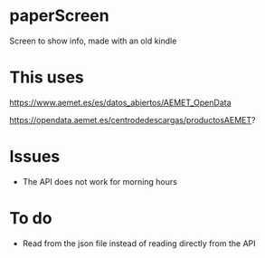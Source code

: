 # paperScreen
Screen to show info, made with an old kindle

# This uses 

https://www.aemet.es/es/datos_abiertos/AEMET_OpenData

https://opendata.aemet.es/centrodedescargas/productosAEMET?

# Issues

* The API does not work for morning hours

# To do

* Read from the json file instead of reading directly from the API